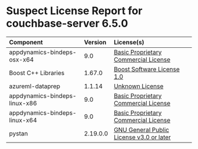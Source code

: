 
Suspect License Report for couchbase-server 6.5.0
=================================================

|Component|Version|License(s)|
| :--- | :--- | :--- |
|appdynamics-bindeps-osx-x64|9.0|[Basic Proprietary Commercial License](../../license-data/3eca8fb9-fca4-4b49-b4bd-189ba8efd691.txt)|
|Boost C++ Libraries|1.67.0|[Boost Software License 1.0](../../license-data/26b23233-77bd-4cc2-8977-f312abd57327.txt)|
|azureml-dataprep|1.1.14|[Unknown License](../../license-data/00000000-0010-0000-0000-000000000000.txt)|
|appdynamics-bindeps-linux-x86|9.0|[Basic Proprietary Commercial License](../../license-data/3eca8fb9-fca4-4b49-b4bd-189ba8efd691.txt)|
|appdynamics-bindeps-linux-x64|9.0|[Basic Proprietary Commercial License](../../license-data/3eca8fb9-fca4-4b49-b4bd-189ba8efd691.txt)|
|pystan|2.19.0.0|[GNU General Public License v3.0 or later](../../license-data/f80fb9a9-5329-47c2-864d-00ed5cf744bf.txt)|
